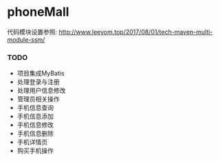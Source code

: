 # phoneMall
代码模块设置参照: http://www.leeyom.top/2017/08/01/tech-maven-multi-module-ssm/

### TODO
- 项目集成MyBatis
- 处理登录与注册
- 处理用户信息修改
- 管理员相关操作
- 手机信息查询
- 手机信息添加
- 手机信息修改
- 手机信息删除
- 手机详情页
- 购买手机操作
